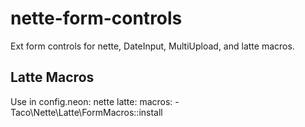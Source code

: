 nette-form-controls
===================

Ext form controls for nette, DateInput, MultiUpload, and latte macros.


## Latte Macros
Use in config.neon:
  nette
    latte:
      macros:
        - Taco\Nette\Latte\FormMacros::install
